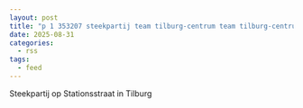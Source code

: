 ```yaml
---
layout: post
title: "p 1 353207 steekpartij team tilburg-centrum team tilburg-centrum stationsstraat tilburg"
date: 2025-08-31
categories: 
  - rss
tags: 
  - feed
---
```


Steekpartij op Stationsstraat in Tilburg
